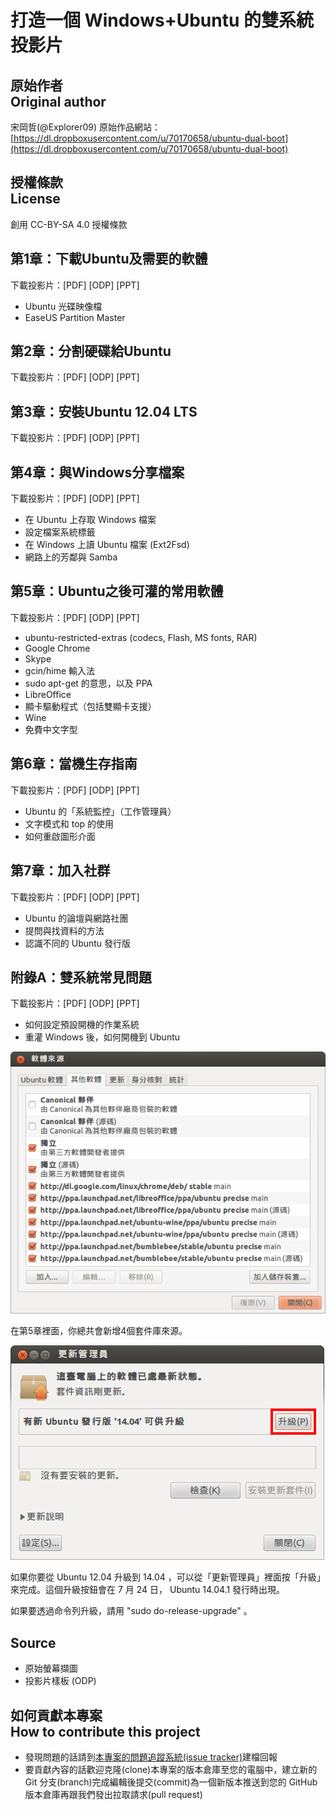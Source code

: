 # 打造一個 Windows+Ubuntu 的雙系統 投影片
## 原始作者<br />Original author
宋岡哲(@Explorer09)
原始作品網站：[https://dl.dropboxusercontent.com/u/70170658/ubuntu-dual-boot](https://dl.dropboxusercontent.com/u/70170658/ubuntu-dual-boot)

## 授權條款<br />License
創用 CC-BY-SA 4.0 授權條款

## 第1章：下載Ubuntu及需要的軟體
下載投影片：[PDF] [ODP] [PPT]

* Ubuntu 光碟映像檔
* EaseUS Partition Master

## 第2章：分割硬碟給Ubuntu
下載投影片：[PDF] [ODP] [PPT]

## 第3章：安裝Ubuntu 12.04 LTS
下載投影片：[PDF] [ODP] [PPT]

## 第4章：與Windows分享檔案
下載投影片：[PDF] [ODP] [PPT]

* 在 Ubuntu 上存取 Windows 檔案
* 設定檔案系統標籤
* 在 Windows 上讀 Ubuntu 檔案 (Ext2Fsd)
* 網路上的芳鄰與 Samba

## 第5章：Ubuntu之後可灌的常用軟體
下載投影片：[PDF] [ODP] [PPT]

* ubuntu-restricted-extras (codecs, Flash, MS fonts, RAR)
* Google Chrome
* Skype
* gcin/hime 輸入法
* sudo apt-get 的意思，以及 PPA
* LibreOffice
* 顯卡驅動程式（包括雙顯卡支援）
* Wine
* 免費中文字型

## 第6章：當機生存指南
下載投影片：[PDF] [ODP] [PPT]

* Ubuntu 的「系統監控」（工作管理員）
* 文字模式和 top 的使用
* 如何重啟圖形介面

## 第7章：加入社群
下載投影片：[PDF] [ODP] [PPT]

* Ubuntu 的論壇與網路社團
* 提問與找資料的方法
* 認識不同的 Ubuntu 發行版

## 附錄A：雙系統常見問題
下載投影片：[PDF] [ODP] [PPT]

* 如何設定預設開機的作業系統
* 重灌 Windows 後，如何開機到 Ubuntu

![「軟體來源」視窗→「其它軟體」頁籤，所有第 5 章所加入的 APT 來源列](./額外螢幕擷圖/8-ppas-all.png)

在第5章裡面，你總共會新增4個套件庫來源。

![「更新管理員」視窗，提示訊息說有新 Ubuntu 發行版 '14.04' 可供升級](./額外螢幕擷圖/8-upgrade.png)

如果你要從 Ubuntu 12.04 升級到 14.04 ，可以從「更新管理員」裡面按「升級」來完成。這個升級按鈕會在 7 月 24 日， Ubuntu 14.04.1 發行時出現。

如果要透過命令列升級，請用 "sudo do-release-upgrade" 。

## Source

* 原始螢幕擷圖
* 投影片樣板 (ODP)

## 如何貢獻本專案<br />How to contribute this project
* 發現問題的話請到[本專案的問題追蹤系統(issue tracker)](https://github.com/Vdragon/ubuntu-dual-boot/issues)建檔回報
* 要貢獻內容的話歡迎克隆(clone)本專案的版本倉庫至您的電腦中，建立新的 Git 分支(branch)完成編輯後提交(commit)為一個新版本推送到您的 GitHub 版本倉庫再跟我們發出拉取請求(pull request)
